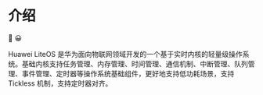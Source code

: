 # 介绍

:100: :grinning:

Huawei LiteOS 是华为面向物联网领域开发的一个基于实时内核的轻量级操作系统。基础内核支持任务管理、内存管理、时间管理、通信机制、中断管理、队列管理、事件管理、定时器等操作系统基础组件，更好地支持低功耗场景，支持 Tickless 机制，支持定时器对齐。
